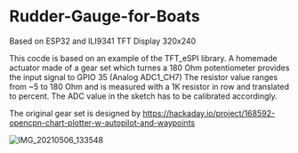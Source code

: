 # Rudder-Gauge-for-Boats
Based on ESP32 and ILI9341 TFT Display 320x240

This cocde is based on an example of the TFT_eSPI library.
A homemade actuator made of a gear set which turnes a 180 Ohm potentiometer 
provides the input signal to GPIO 35 (Analog ADC1_CH7)
The resistor value ranges from ~5 to 180 Ohm and is measured with a 1K resistor in row and translated to percent.
The ADC value in the sketch has to be calibrated accordingly.

The original gear set is designed by https://hackaday.io/project/168592-opencpn-chart-plotter-w-autopilot-and-waypoints

![IMG_20210506_133548](https://user-images.githubusercontent.com/37930673/117303739-554a2680-ae7d-11eb-8504-1f1abc6dc235.jpg)
